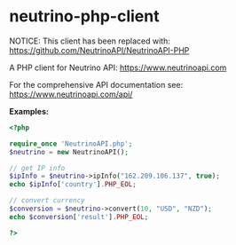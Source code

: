 neutrino-php-client
===================
NOTICE: This client has been replaced with: https://github.com/NeutrinoAPI/NeutrinoAPI-PHP 

A PHP client for Neutrino API: https://www.neutrinoapi.com

For the comprehensive API documentation see: https://www.neutrinoapi.com/api/

**Examples:**

```php
<?php

require_once 'NeutrinoAPI.php';
$neutrino = new NeutrinoAPI();

// get IP info
$ipInfo = $neutrino->ipInfo("162.209.106.137", true);
echo $ipInfo['country'].PHP_EOL;

// convert currency
$conversion = $neutrino->convert(10, "USD", "NZD");
echo $conversion['result'].PHP_EOL;

?>
```

